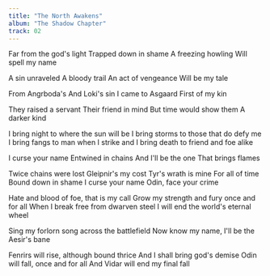 ```yaml
---
title: "The North Awakens"
album: "The Shadow Chapter"
track: 02
---
```


Far from the god's light
Trapped down in shame
A freezing howling
Will spell my name

A sin unraveled
A bloody trail
An act of vengeance
Will be my tale

From Angrboda's
And Loki's sin
I came to Asgaard
First of my kin

They raised a servant
Their friend in mind
But time would show them
A darker kind

I bring night to where the sun will be
I bring storms to those that do defy me
I bring fangs to man when I strike and
I bring death to friend and foe alike

I curse your name
Entwined in chains
And I'll be the one
That brings flames

Twice chains were lost
Gleipnir's my cost
Tyr's wrath is mine
For all of time
Bound down in shame
I curse your name
Odin, face your crime

Hate and blood of foe, that is my call
Grow my strength and fury once and for all
When I break free from dwarven steel
I will end the world's eternal wheel

Sing my forlorn song across the battlefield
Now know my name, I'll be the Aesir's bane

Fenrirs will rise, although bound thrice
And I shall bring god's demise
Odin will fall, once and for all
And Vidar will end my final fall